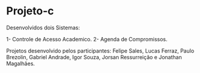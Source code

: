 # Projeto-c

Desenvolvidos dois Sistemas:

1- Controle de Acesso Academico.
2- Agenda de Compromissos.

Projetos desenvolvido pelos participantes:
Felipe Sales, Lucas Ferraz, Paulo Brezolin, Gabriel Andrade, Igor Souza, Jorsan Ressurreição e Jonathan Magalhães.
